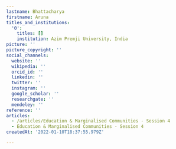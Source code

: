 ```yaml
---
lastname: Bhattacharya
firstname: Aruna
titles_and_institutions:
  '0':
    titles: []
    institution: Azim Premji University, India
picture: ''
picture_copyright: ''
social_channels:
  website: ''
  wikipedia: ''
  orcid_id: ''
  linkedin: ''
  twitter: ''
  instagram: ''
  google_scholar: ''
  researchgate: ''
  mendeley: ''
reference: ''
articles:
  - /articles/Education & Marginalised Communities - Session 4
  - Education & Marginalised Communities - Session 4
createdAt: '2022-01-10T18:37:55.979Z'

---
```

